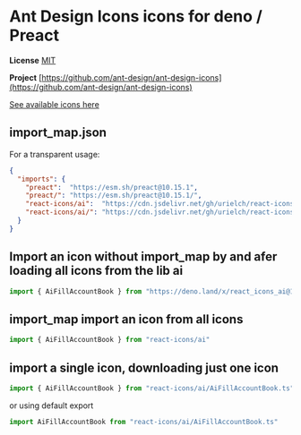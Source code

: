 # Ant Design Icons icons for deno / Preact

**License** [MIT](https://opensource.org/licenses/MIT)

**Project** [https://github.com/ant-design/ant-design-icons](https://github.com/ant-design/ant-design-icons)

[See available icons here](https://react-icons.deno.dev/ai)

## import_map.json

For a transparent usage:

```json
{
  "imports": {
    "preact":  "https://esm.sh/preact@10.15.1",
    "preact/": "https://esm.sh/preact@10.15.1/",
    "react-icons/ai":  "https://cdn.jsdelivr.net/gh/urielch/react-icons-ai@1.0.8/mod.ts",
    "react-icons/ai/": "https://cdn.jsdelivr.net/gh/urielch/react-icons-ai@1.0.8/ico/",
  }
}
```

## Import an icon without import_map by and afer loading all icons from the lib ai

```ts
import { AiFillAccountBook } from "https://deno.land/x/react_icons_ai@1.0.8/mod.ts"
```

## import_map import an icon from all icons

```ts
import { AiFillAccountBook } from "react-icons/ai"
```

## import a single icon, downloading just one icon

```ts
import { AiFillAccountBook } from "react-icons/ai/AiFillAccountBook.ts"
```

or using default export

```ts
import AiFillAccountBook from "react-icons/ai/AiFillAccountBook.ts"
```

